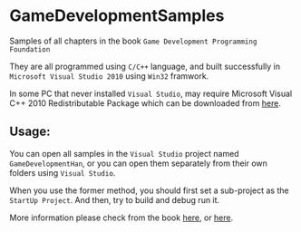 # GameDevelopmentSamples
Samples of all chapters in the book `Game Development Programming Foundation`

They are all programmed using `C/C++` language, and built successfully in `Microsoft Visual Studio 2010` using `Win32` framwork.

In some PC that never installed `Visual Studio`, may require Microsoft Visual C++ 2010 Redistributable Package which can be downloaded from [here](http://www.microsoft.com/en-us/download/details.aspx?id=5555).

## Usage:

You can open all samples in the `Visual Studio` project named `GameDevelopmentHan`, or you can open them separately from their own folders using `Visual Studio`.

When you use the former method, you should first set a sub-project as the `StartUp Project`. And then, try to build and debug run it.

More information please check from the book [here](http://product.dangdang.com/23951820.html), or [here](http://www.cuc.edu.cn/cgzt/5564.html).